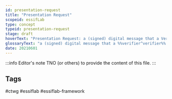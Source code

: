 ```yaml
---
id: presentation-request
title: "Presentation Request"
scopeid: essifLab
type: concept
typeid: presentation-request
stage: draft
hoverText: "Presentation Request: a (signed) digital message that a Verifier component sends to a Holder component asking for specific data from one or more Verifiable Credentials that are issued by specific Parties."
glossaryText: "a (signed) digital message that a %%verifier^verifier%% component sends to a %%holder^holder%% component asking for specific data from one or more %%verifiable credentials^verifiable-credential%% that are issued by specific Parties."
date: 20210601
---
```


:::info Editor's note
TNO (or others) to provide the content of this file.
:::

## Tags
#ctwg #essiflab #essiflab-framework